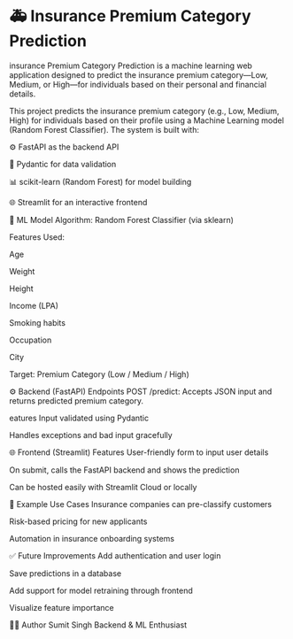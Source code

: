 # 🚑 Insurance Premium Category Prediction
insurance Premium Category Prediction is a machine learning web application designed to predict the insurance premium category—Low, Medium, or High—for individuals based on their personal and financial details.


This project predicts the insurance premium category (e.g., Low, Medium, High) for individuals based on their profile using a Machine Learning model (Random Forest Classifier). The system is built with:

⚙️ FastAPI as the backend API

🔐 Pydantic for data validation

📊 scikit-learn (Random Forest) for model building

🌐 Streamlit for an interactive frontend

🧠 ML Model
Algorithm: Random Forest Classifier (via sklearn)

Features Used:

Age

Weight

Height

Income (LPA)

Smoking habits

Occupation

City

Target: Premium Category (Low / Medium / High)

⚙️  Backend (FastAPI)
Endpoints
POST /predict: Accepts JSON input and returns predicted premium category.




eatures
Input validated using Pydantic

Handles exceptions and bad input gracefully

🌐 Frontend (Streamlit)
Features
User-friendly form to input user details

On submit, calls the FastAPI backend and shows the prediction

Can be hosted easily with Streamlit Cloud or locally


🧪 Example Use Cases
Insurance companies can pre-classify customers

Risk-based pricing for new applicants

Automation in insurance onboarding systems

✅ Future Improvements
Add authentication and user login

Save predictions in a database

Add support for model retraining through frontend

Visualize feature importance

👨‍💻 Author
Sumit Singh
Backend & ML Enthusiast
